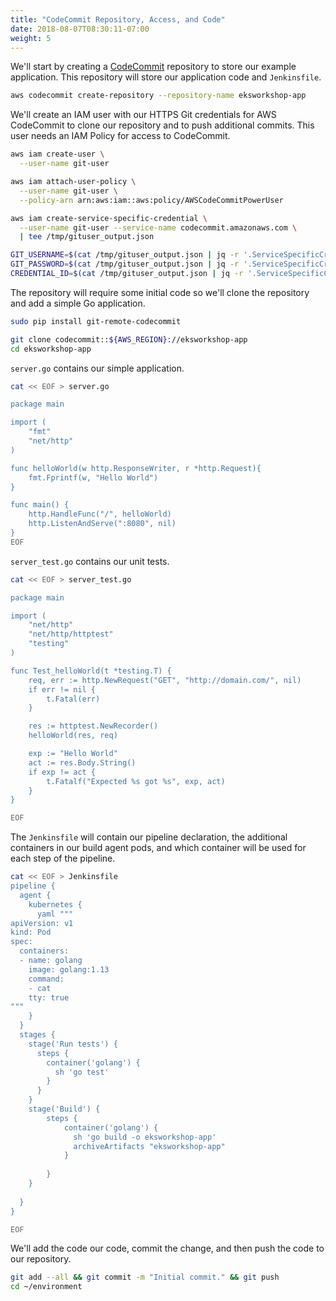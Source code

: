 ```yaml
---
title: "CodeCommit Repository, Access, and Code"
date: 2018-08-07T08:30:11-07:00
weight: 5
---
```


We'll start by creating a [CodeCommit](https://aws.amazon.com/codecommit/faqs/) repository to store our example application. This repository will store our application code and `Jenkinsfile`.

```bash
aws codecommit create-repository --repository-name eksworkshop-app
```

We'll create an IAM user with our HTTPS Git credentials for AWS CodeCommit to clone our repository and to push additional commits. This user needs an IAM Policy for access to CodeCommit.

```bash
aws iam create-user \
  --user-name git-user

aws iam attach-user-policy \
  --user-name git-user \
  --policy-arn arn:aws:iam::aws:policy/AWSCodeCommitPowerUser

aws iam create-service-specific-credential \
  --user-name git-user --service-name codecommit.amazonaws.com \
  | tee /tmp/gituser_output.json

GIT_USERNAME=$(cat /tmp/gituser_output.json | jq -r '.ServiceSpecificCredential.ServiceUserName')
GIT_PASSWORD=$(cat /tmp/gituser_output.json | jq -r '.ServiceSpecificCredential.ServicePassword')
CREDENTIAL_ID=$(cat /tmp/gituser_output.json | jq -r '.ServiceSpecificCredential.ServiceSpecificCredentialId')
```

The repository will require some initial code so we'll clone the repository and add a simple Go application.

```bash
sudo pip install git-remote-codecommit

git clone codecommit::${AWS_REGION}://eksworkshop-app
cd eksworkshop-app
```

`server.go` contains our simple application.

```bash
cat << EOF > server.go

package main

import (
    "fmt"
    "net/http"
)

func helloWorld(w http.ResponseWriter, r *http.Request){
    fmt.Fprintf(w, "Hello World")
}

func main() {
    http.HandleFunc("/", helloWorld)
    http.ListenAndServe(":8080", nil)
}
EOF
```

`server_test.go` contains our unit tests.

```bash
cat << EOF > server_test.go

package main

import (
	"net/http"
	"net/http/httptest"
	"testing"
)

func Test_helloWorld(t *testing.T) {
	req, err := http.NewRequest("GET", "http://domain.com/", nil)
	if err != nil {
		t.Fatal(err)
	}

	res := httptest.NewRecorder()
	helloWorld(res, req)

	exp := "Hello World"
	act := res.Body.String()
	if exp != act {
		t.Fatalf("Expected %s got %s", exp, act)
	}
}

EOF
```

The `Jenkinsfile` will contain our pipeline declaration, the additional containers in our build agent pods, and which container will be used for each step of the pipeline.

```bash
cat << EOF > Jenkinsfile
pipeline {
  agent {
    kubernetes {
      yaml """
apiVersion: v1
kind: Pod
spec:
  containers:
  - name: golang
    image: golang:1.13
    command:
    - cat
    tty: true
"""
    }
  }
  stages {
    stage('Run tests') {
      steps {
        container('golang') {
          sh 'go test'
        }
      }
    }
    stage('Build') {
        steps {
            container('golang') {
              sh 'go build -o eksworkshop-app'
              archiveArtifacts "eksworkshop-app"
            }
            
        }
    }
    
  }
}

EOF
```

We'll add the code our code, commit the change, and then push the code to our repository.

```bash
git add --all && git commit -m "Initial commit." && git push
cd ~/environment
```
